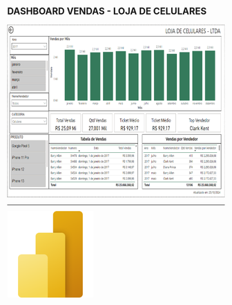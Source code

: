 ## DASHBOARD VENDAS - LOJA DE CELULARES
<img src="src/dashboard.png" alt="Dash - Vendas" style="height: 400px;">

---

<img src="../power-bi.svg" alt="Power BI Logo" style="height: 200px;">

